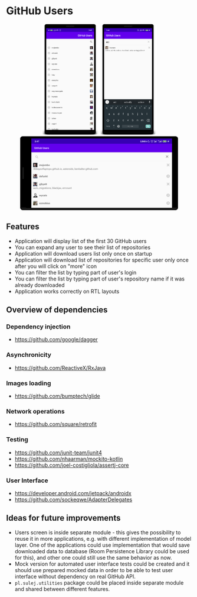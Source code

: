 # GitHub Users

<p align=center>
<img src="https://github.com/piotrsulej/GitHubUsers/blob/master/RTL.png" height="300" /><img src="https://github.com/piotrsulej/GitHubUsers/blob/master/search.png" height="300" /><img src="https://github.com/piotrsulej/GitHubUsers/blob/master/landscape.png" height="200" />
</p>

## Features
* Application will display list of the first 30 GitHub users
* You can expand any user to see their list of repositories
* Application will download users list only once on startup
* Application will download list of repositories for specific user only once after you will click on "more" icon
* You can filter the list by typing part of user's login
* You can filter the list by typing part of user's repository name if it was already downloaded
* Application works correctly on RTL layouts

## Overview of dependencies
### Dependency injection
* https://github.com/google/dagger
### Asynchronicity
* https://github.com/ReactiveX/RxJava
### Images loading
* https://github.com/bumptech/glide
### Network operations
* https://github.com/square/retrofit
### Testing
* https://github.com/junit-team/junit4
* https://github.com/nhaarman/mockito-kotlin
* https://github.com/joel-costigliola/assertj-core
### User Interface
* https://developer.android.com/jetpack/androidx
* https://github.com/sockeqwe/AdapterDelegates

## Ideas for future improvements
* Users screen is inside separate module - this gives the possibility to reuse it in more applications, e.g. with different implementation of model layer. One of the applications could use implementation that would save downloaded data to database (Room Persistence Library could be used for this), and other one could still use the same behavior as now.
* Mock version for automated user interface tests could be created and it should use prepared mocked data in order to be able to test user interface without dependency on real GitHub API.
* `pl.sulej.utilities` package could be placed inside separate module and shared between different features.
